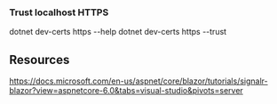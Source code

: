 ﻿

### Trust localhost HTTPS
dotnet dev-certs https --help
dotnet dev-certs https --trust

## Resources
https://docs.microsoft.com/en-us/aspnet/core/blazor/tutorials/signalr-blazor?view=aspnetcore-6.0&tabs=visual-studio&pivots=server